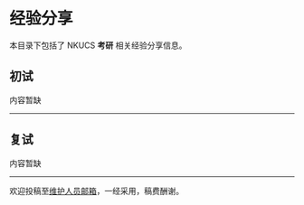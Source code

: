 # 经验分享

本目录下包括了 NKUCS **考研** 相关经验分享信息。

## 初试

内容暂缺

---

## 复试

内容暂缺

---

欢迎投稿至[维护人员邮箱](mailto:emanual20@foxmail.com)，一经采用，稿费酬谢。